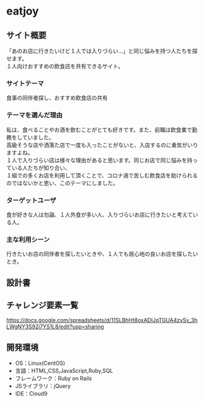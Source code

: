 # eatjoy

## サイト概要


「あのお店に行きたいけど１人では入りづらい…」と同じ悩みを持つ人たちを探せます。</br>
１人向けおすすめの飲食店を共有できるサイト。


### サイトテーマ


食事の同伴者探し、おすすめ飲食店の共有


### テーマを選んだ理由


私は、食べることやお酒を飲むことがとても好きです。また、前職は飲食業で勤務をしていました。</br>
高級そうな店や洒落た店で一度も入ったことがないと、入店するのに勇気がいりますよね。</br>
１人で入りづらい店は様々な理由があると思います。同じお店で同じ悩みを持っている人たちが知り合い、</br>
１組での多くお店を利用して頂くことで、コロナ渦で苦しむ飲食店を助けられるのではないかと思い、このテーマにしました。


### ターゲットユーザ


食が好きな人は勿論、１人外食が多い人、入りづらいお店に行きたいと考えている人。


### 主な利用シーン
行きたいお店の同伴者を探したいときや、１人でも居心地の良いお店を探したいとき。

## 設計書



## チャレンジ要素一覧


https://docs.google.com/spreadsheets/d/11SLBhHt8oxADIJqTGUA4zvSv_3hLWgNY3S92i7YS1L8/edit?usp=sharing


## 開発環境


- OS：Linux(CentOS)
- 言語：HTML,CSS,JavaScript,Ruby,SQL
- フレームワーク：Ruby on Rails
- JSライブラリ：jQuery
- IDE：Cloud9

